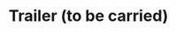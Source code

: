 ---
layout: child_layout/cargo_categories_category_item
title: Trailer (to be carried)
permalink: /cargo-categories/trailer-transport/trailer-to-be-carried/
hero:
side_nav_id: 3
hero_classes: is-fullscreen
content_type: cargo_item
---